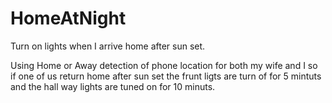 # HomeAtNight
Turn on lights when I arrive home after sun set.

Using Home or Away detection of phone location for both my wife and I so if one of us return home after sun set the frunt ligts are turn of for 5 mintuts and the hall way lights are tuned on for 10 minuts.
